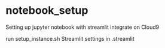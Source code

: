 # notebook_setup
Setting up jupyter notebook with streamlit integrate on Cloud9

run setup_instance.sh
Streamlit settings in .streamlit
